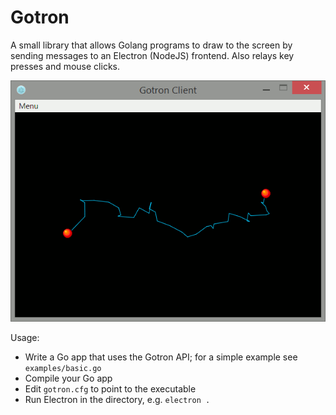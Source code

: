 # Gotron

A small library that allows Golang programs to draw to the screen by sending messages to an Electron (NodeJS) frontend. Also relays key presses and mouse clicks.

![Gotron Screenshot](https://raw.githubusercontent.com/fohristiwhirl/gotron/master/examples/screenshot.gif)

Usage:

* Write a Go app that uses the Gotron API; for a simple example see `examples/basic.go`
* Compile your Go app
* Edit `gotron.cfg` to point to the executable
* Run Electron in the directory, e.g. `electron .`
